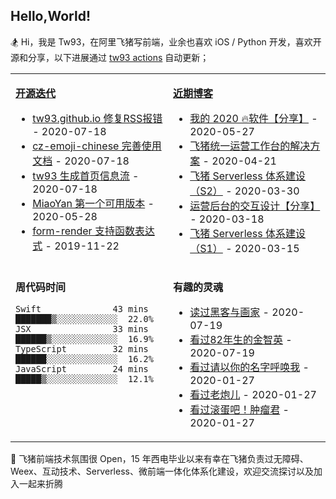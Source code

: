 ## Hello,World!

🏂 Hi，我是 Tw93，在阿里飞猪写前端，业余也喜欢 iOS / Python 开发，喜欢开源和分享，以下进展通过 [tw93 actions](https://github.com/tw93/tw93/actions) 自动更新；

<table>
<tr>
<td valign="top" width="50%">

**[开源迭代](https://github.com/tw93/tw93/blob/main/releases.md)**

<!-- recent_releases starts -->
* [tw93.github.io 修复RSS报错](https://github.com/tw93/tw93.github.io/releases/tag/V0.1) - 2020-07-18
* [cz-emoji-chinese 完善使用文档](https://github.com/tw93/cz-emoji-chinese/releases/tag/V0.2.1) - 2020-07-18
* [tw93 生成首页信息流](https://github.com/tw93/tw93/releases/tag/V0.1) - 2020-07-18
* [MiaoYan 第一个可用版本](https://github.com/tw93/MiaoYan/releases/tag/V0.1) - 2020-05-28
* [form-render 支持函数表达式](https://github.com/alibaba/form-render/releases/tag/v0.3.1) - 2019-11-22
<!-- recent_releases ends -->

</td>
<td valign="top" width="50%">

**[近期博客](https://tw93.github.io/)**

<!-- blog starts -->
* [我的 2020 🔥软件【分享】](https://tw93.github.io/2020-05-27/good-app.html) - 2020-05-27
* [飞猪统一运营工作台的解决方案](https://tw93.github.io/2020-04-21/one.html) - 2020-04-21
* [飞猪 Serverless 体系建设（S2）](https://tw93.github.io/2020-03-30/serverless-two.html) - 2020-03-30
* [运营后台的交互设计【分享】](https://tw93.github.io/2020-03-18/how-to-do-design.html) - 2020-03-18
* [飞猪 Serverless 体系建设（S1）](https://tw93.github.io/2020-03-15/serverless-one.html) - 2020-03-15
<!-- blog ends -->

</td>
</tr>
<tr>
<td valign="top" width="50%">

**周代码时间**

<!-- code_time starts -->

```text
Swift              43 mins  ███████▒░░░░░░░░░░░░  22.0%
JSX                33 mins  ██████▒░░░░░░░░░░░░░  16.9%
TypeScript         32 mins  ██████░░░░░░░░░░░░░░  16.2%
JavaScript         24 mins  █████▒░░░░░░░░░░░░░░  12.1%
```

<!-- code_time ends -->

</td>
<td valign="top" width="50%">

**有趣的灵魂**

<!-- douban starts -->
* [读过黑客与画家](https://book.douban.com/subject/6021440/) - 2020-07-19
* [看过82年生的金智英](http://movie.douban.com/subject/30327842/) - 2020-07-19
* [看过请以你的名字呼唤我](http://movie.douban.com/subject/26799731/) - 2020-01-27
* [看过老炮儿](http://movie.douban.com/subject/24751756/) - 2020-01-27
* [看过滚蛋吧！肿瘤君](http://movie.douban.com/subject/26289144/) - 2020-01-27
<!-- douban ends -->

</td>
  </tr>
  </table>

💌 飞猪前端技术氛围很 Open，15 年西电毕业以来有幸在飞猪负责过无障碍、 Weex、互动技术、Serverless、微前端一体化体系化建设，欢迎交流探讨以及加入一起来折腾
